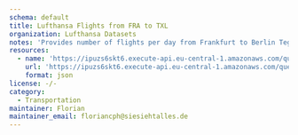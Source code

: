 ```yaml
---
schema: default
title: Lufthansa Flights from FRA to TXL
organization: Lufthansa Datasets
notes: 'Provides number of flights per day from Frankfurt to Berlin Tegel. Response format: A json file consisting of multiple list items with following columns: ["time", "Total number of planned flights", "No. of cancelled flights", "route"]. You can access all values by applying response["results"][0]["series"][0]["values"]'
resources:
  - name: 'https://ipuzs6skt6.execute-api.eu-central-1.amazonaws.com/query/lufthansa_flights'
    url: 'https://ipuzs6skt6.execute-api.eu-central-1.amazonaws.com/query/lufthansa_flights'
    format: json
license: -/-
category:
  - Transportation
maintainer: Florian
maintainer_email: floriancph@siesiehtalles.de
---
```

